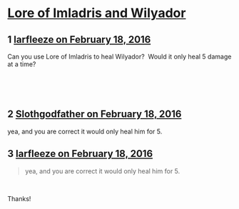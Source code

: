 # [Lore of Imladris and Wilyador](https://community.fantasyflightgames.com/topic/203017-lore-of-imladris-and-wilyador/)

## 1 [larfleeze on February 18, 2016](https://community.fantasyflightgames.com/topic/203017-lore-of-imladris-and-wilyador/?do=findComment&comment=2060022)

Can you use Lore of Imladris to heal Wilyador?  Would it only heal 5 damage at a time?

 

 

## 2 [Slothgodfather on February 18, 2016](https://community.fantasyflightgames.com/topic/203017-lore-of-imladris-and-wilyador/?do=findComment&comment=2060038)

yea, and you are correct it would only heal him for 5.

## 3 [larfleeze on February 18, 2016](https://community.fantasyflightgames.com/topic/203017-lore-of-imladris-and-wilyador/?do=findComment&comment=2060062)

> yea, and you are correct it would only heal him for 5.

 

Thanks!


